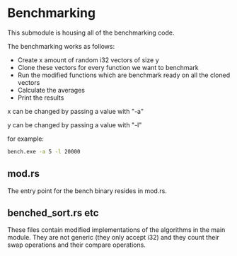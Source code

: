 # Benchmarking

This submodule is housing all of the benchmarking code.

The benchmarking works as follows:

- Create x amount of random i32 vectors of size y
- Clone these vectors for every function we want to benchmark
- Run the modified functions which are benchmark ready on all the cloned vectors
- Calculate the averages
- Print the results

x can be changed by passing a value with "-a"

y can be changed by passing a value with "-l"

for example:
```bash
bench.exe -a 5 -l 20000
```

## mod.rs

The entry point for the bench binary resides in mod.rs.

## benched_sort.rs etc

These files contain modified implementations of the algorithms in the main module. They are not generic (they only accept i32) and they count their swap operations and their compare operations.